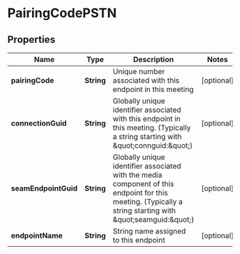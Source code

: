 
# PairingCodePSTN

## Properties
Name | Type | Description | Notes
------------ | ------------- | ------------- | -------------
**pairingCode** | **String** | Unique number associated with this endpoint in this meeting |  [optional]
**connectionGuid** | **String** | Globally unique identifier associated with this endpoint in this meeting. (Typically a string starting with \&quot;connguid:\&quot;) |  [optional]
**seamEndpointGuid** | **String** | Globally unique identifier associated with the media component of this endpoint for this meeting.  (Typically a string starting with \&quot;seamguid:\&quot;) |  [optional]
**endpointName** | **String** | String name assigned to this endpoint |  [optional]



